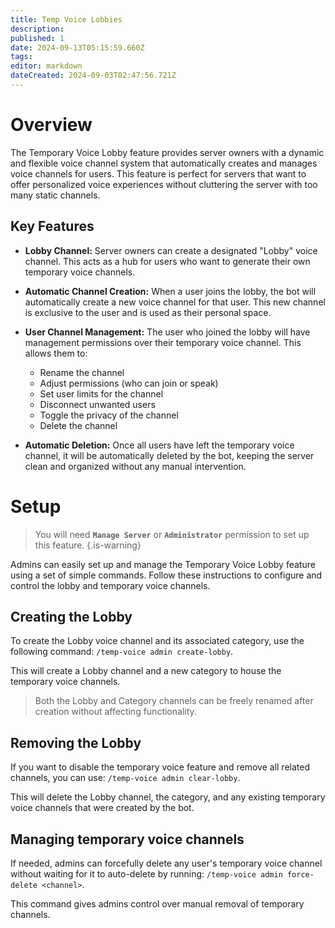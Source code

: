 ```yaml
---
title: Temp Voice Lobbies
description: 
published: 1
date: 2024-09-13T05:15:59.660Z
tags: 
editor: markdown
dateCreated: 2024-09-03T02:47:56.721Z
---
```


# Overview
The Temporary Voice Lobby feature provides server owners with a dynamic and flexible voice channel system that automatically creates and manages voice channels for users. This feature is perfect for servers that want to offer personalized voice experiences without cluttering the server with too many static channels.

## Key Features
* **Lobby Channel:** Server owners can create a designated "Lobby" voice channel. This acts as a hub for users who want to generate their own temporary voice channels.

* **Automatic Channel Creation:** When a user joins the lobby, the bot will automatically create a new voice channel for that user. This new channel is exclusive to the user and is used as their personal space.

* **User Channel Management:** The user who joined the lobby will have management permissions over their temporary voice channel. This allows them to:
  * Rename the channel
  * Adjust permissions (who can join or speak)
  * Set user limits for the channel
  * Disconnect unwanted users
  * Toggle the privacy of the channel
  * Delete the channel
 
* **Automatic Deletion:** Once all users have left the temporary voice channel, it will be automatically deleted by the bot, keeping the server clean and organized without any manual intervention.

# Setup
> You will need **`Manage Server`** or **`Administrator`** permission to set up this feature.
{.is-warning}

Admins can easily set up and manage the Temporary Voice Lobby feature using a set of simple commands. Follow these instructions to configure and control the lobby and temporary voice channels.

## Creating the Lobby
To create the Lobby voice channel and its associated category, use the following command: `/temp-voice admin create-lobby`.

This will create a Lobby channel and a new category to house the temporary voice channels. 
> Both the Lobby and Category channels can be freely renamed after creation without affecting functionality.

## Removing the Lobby
If you want to disable the temporary voice feature and remove all related channels, you can use: `/temp-voice admin clear-lobby`.

This will delete the Lobby channel, the category, and any existing temporary voice channels that were created by the bot.

## Managing temporary voice channels
If needed, admins can forcefully delete any user's temporary voice channel without waiting for it to auto-delete by running: `/temp-voice admin force-delete <channel>`.

This command gives admins control over manual removal of temporary channels.